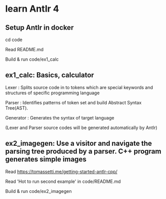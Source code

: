 # learn Antlr 4

## Setup Antlr in docker

cd code

Read README.md

Build & run code/ex1_calc

## ex1_calc: Basics, calculator

Lexer : Splits source code in to tokens which are special keywords and structures of specific programming language

Parser : Identifies patterns of token set and build Abstract Syntax Tree(AST).

Generator : Generates the syntax of target language

(Lexer and Parser source codes will be generated automatically by Antlr)

## ex2_imagegen: Use a visitor and navigate the parsing tree produced by a parser. C++ program generates simple images

Read https://tomassetti.me/getting-started-antlr-cpp/

Read 'Hot to run second example' in code/README.md

Build & run code/ex2_imagegen